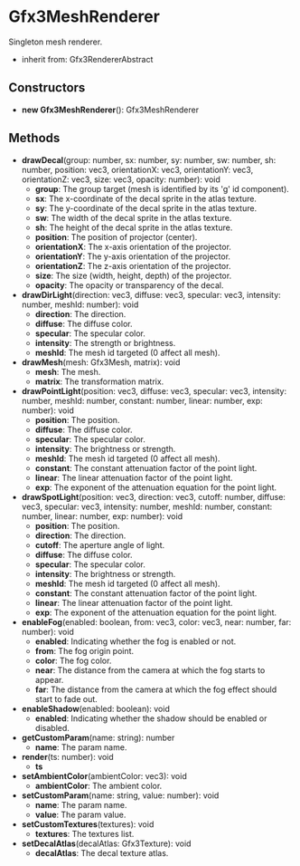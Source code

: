# Gfx3MeshRenderer

Singleton mesh renderer.
- inherit from: Gfx3RendererAbstract
## Constructors
* **new Gfx3MeshRenderer**(): Gfx3MeshRenderer   
## Methods
* **drawDecal**(group: number, sx: number, sy: number, sw: number, sh: number, position: vec3, orientationX: vec3, orientationY: vec3, orientationZ: vec3, size: vec3, opacity: number): void   
  * **group**: The group target (mesh is identified by its 'g' id component).
  * **sx**: The x-coordinate of the decal sprite in the atlas texture.
  * **sy**: The y-coordinate of the decal sprite in the atlas texture.
  * **sw**: The width of the decal sprite in the atlas texture.
  * **sh**: The height of the decal sprite in the atlas texture.
  * **position**: The position of projector (center).
  * **orientationX**: The x-axis orientation of the projector.
  * **orientationY**: The y-axis orientation of the projector.
  * **orientationZ**: The z-axis orientation of the projector.
  * **size**: The size (width, height, depth) of the projector.
  * **opacity**: The opacity or transparency of the decal.
* **drawDirLight**(direction: vec3, diffuse: vec3, specular: vec3, intensity: number, meshId: number): void   
  * **direction**: The direction.
  * **diffuse**: The diffuse color.
  * **specular**: The specular color.
  * **intensity**: The strength or brightness.
  * **meshId**: The mesh id targeted (0 affect all mesh).
* **drawMesh**(mesh: Gfx3Mesh, matrix): void   
  * **mesh**: The mesh.
  * **matrix**: The transformation matrix.
* **drawPointLight**(position: vec3, diffuse: vec3, specular: vec3, intensity: number, meshId: number, constant: number, linear: number, exp: number): void   
  * **position**: The position.
  * **diffuse**: The diffuse color.
  * **specular**: The specular color.
  * **intensity**: The brightness or strength.
  * **meshId**: The mesh id targeted (0 affect all mesh).
  * **constant**: The constant attenuation factor of the point light.
  * **linear**: The linear attenuation factor of the point light.
  * **exp**: The exponent of the attenuation equation for the point light.
* **drawSpotLight**(position: vec3, direction: vec3, cutoff: number, diffuse: vec3, specular: vec3, intensity: number, meshId: number, constant: number, linear: number, exp: number): void   
  * **position**: The position.
  * **direction**: The direction.
  * **cutoff**: The aperture angle of light.
  * **diffuse**: The diffuse color.
  * **specular**: The specular color.
  * **intensity**: The brightness or strength.
  * **meshId**: The mesh id targeted (0 affect all mesh).
  * **constant**: The constant attenuation factor of the point light.
  * **linear**: The linear attenuation factor of the point light.
  * **exp**: The exponent of the attenuation equation for the point light.
* **enableFog**(enabled: boolean, from: vec3, color: vec3, near: number, far: number): void   
  * **enabled**: Indicating whether the fog is enabled or not.
  * **from**: The fog origin point.
  * **color**: The fog color.
  * **near**: The distance from the camera at which the fog starts to appear.
  * **far**: The distance from the camera at which the fog effect should start to fade out.
* **enableShadow**(enabled: boolean): void   
  * **enabled**: Indicating whether the shadow should be enabled or disabled.
* **getCustomParam**(name: string): number   
  * **name**: The param name.
* **render**(ts: number): void   
  * **ts**
* **setAmbientColor**(ambientColor: vec3): void   
  * **ambientColor**: The ambient color.
* **setCustomParam**(name: string, value: number): void   
  * **name**: The param name.
  * **value**: The param value.
* **setCustomTextures**(textures): void   
  * **textures**: The textures list.
* **setDecalAtlas**(decalAtlas: Gfx3Texture): void   
  * **decalAtlas**: The decal texture atlas.

